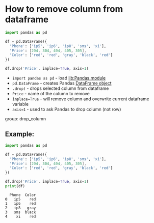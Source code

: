 # How to remove column from dataframe

```python
import pandas as pd

df = pd.DataFrame({
  'Phone': ['ip5', 'ip6', 'ip8', 'sms', 'xi'],
  'Price': [204, 304, 404, 405, 305],
  'Color': ['red', 'red', 'gray', 'black', 'red']
})

df.drop('Price', inplace=True, axis=1)
```

- `import pandas as pd` - load [lib:Pandas module](/python-pandas/how-to-install-pandas)
- `pd.DataFrame` - creates Pandas [DataFrame object](https://pandas.pydata.org/docs/reference/api/pandas.DataFrame.html)
- `.drop(` - drops selected column from dataframe
- `Price` - name of the column to remove
- `inplace=True` - will remove column and overwrite current dataframe variable
- `axis=1` - used to ask Pandas to drop column (not row)

group: drop_column

## Example: 
```python
import pandas as pd

df = pd.DataFrame({
  'Phone': ['ip5', 'ip6', 'ip8', 'sms', 'xi'],
  'Price': [204, 304, 404, 405, 305],
  'Color': ['red', 'red', 'gray', 'black', 'red']
})

df.drop('Price', inplace=True, axis=1)
print(df)
```
```
  Phone  Color
0   ip5    red
1   ip6    red
2   ip8   gray
3   sms  black
4    xi    red

```


